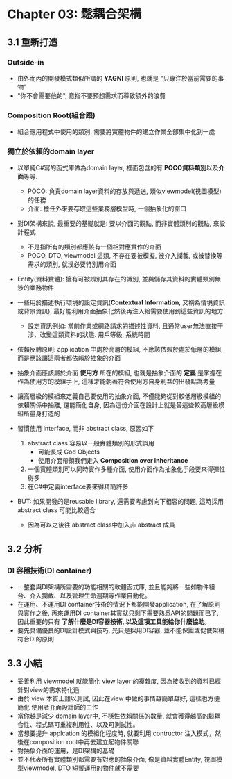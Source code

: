 # Chapter 03: 鬆耦合架構

## 3.1 重新打造

### Outside-in

- 由外而內的開發模式類似所謂的 __YAGNI__ 原則, 也就是 "只專注於當前需要的事物"
- "你不會需要他的", 意指不要預想需求而導致額外的浪費

### Composition Root(組合跟)

- 組合應用程式中使用的類別. 需要將實體物件的建立作業全部集中化到一處

### 獨立於依賴的domain layer

- 以單純C#寫的函式庫做為domain layer, 裡面包含的有 **POCO資料類別**以及**介面**等等.
    - POCO: 負責domain layer資料的存放與遞送, 類似viewmodel(視圖模型)的任務
    - 介面: 擔任外來要存取這些業務層模型時, 一個抽象化的窗口

- 對DI架構來說, 最重要的基礎就是: 要以介面的觀點, 而非實體類別的觀點, 來設計程式
    - 不是指所有的類別都應該有一個相對應實作的介面
    - POCO, DTO, viewmodel 這類, 不存在要被模擬, 被介入攔截, 或被替換等需求的類別, 就沒必要特別用介面

- Entity(資料實體): 擁有可被辨別其存在的識別, 並與儲存其資料的實體類別無涉的業務物件

- 一些用於描述執行環境的設定資訊(__Contextual Information__, 又稱為情境資訊或背景資訊), 最好能利用介面抽象化然後再注入給需要使用到這些資訊的地方.
    - 設定資訊例如: 當前作業或網路請求的描述性資料, 且通常user無法直接干涉、改變這類資料的狀態. 用戶等級, 系統時間

- 依賴反轉原則: application 中處於高層的模組, 不應該依賴於處於低層的模組, 而是應該讓這兩者都依賴於抽象的介面
    
- 抽象介面應該屬於介面 __使用方__ 所在的模組, 也就是抽象介面的 __定義__ 是掌握在作為使用方的模組手上, 這樣才能朝著符合使用方自身利益的出發點為考量

- 讓高層級的模組來定義自己要使用的抽象介面, 不僅能夠從對較低層級模組的依賴關係中抽離, 還能簡化自身, 因為這份介面在設計上就是替這些較高層級模組所量身打造的

- 習慣使用 interface, 而非 abstract class, 原因如下
    1. abstract class 容易以一般實體類別的形式誤用
        - 可能長成 God Objects
        - 使用介面帶領我們走入 __Composition over Inheritance__
    2. 一個實體類別可以同時實作多種介面, 使用介面作為抽象化手段要來得彈性得多
    3. 在C#中定義interface要來得精簡許多
- BUT: 如果開發的是reusable library, 還需要考慮到向下相容的問題, 這時採用 abstract class 可能比較適合
    - 因為可以之後往 abstract class中加入非 abstract 成員

## 3.2 分析

### DI 容器技術(DI container)

- 一整套與DI架構所需要的功能相關的軟體函式庫, 並且能夠將一些如物件組合、介入攔截、以及管理生命週期等作業自動化。
- 在運用、不運用DI container技術的情況下都能開發application, 在了解原則與實作之後, 再來運用DI container其實就只剩下需要熟悉API的問題而已了, 因此重要的只有 __了解什麼是DI容器技術, 以及這項工具能給你什麼協助__。
- 要先具備優良的DI設計模式與技巧, 光只是採用DI容器, 並不能保證或促使架構符合DI的原則

## 3.3 小結

- 妥善利用 viewmodel 就能簡化 view layer 的複雜度, 因為接收到的資料已經針對view的需求特化過
- 由於 view 本質上難以測試, 因此在view 中做的事情越簡單越好, 這樣也方便簡化 使用者介面設計師的工作
- 當你越是減少 domain layer中, 不穩性依賴關係的數量, 就會獲得越高的鬆耦合性、程式碼可重複利用性、以及可測試性。
- 當想要提升 applcation 的模組化程度時, 就要利用 contructor 注入模式，然後在composition root中再去建立起物件關聯
- 對抽象介面的運用，是DI架構的基礎
- 並不代表所有實體類別都需要有對應的抽象介面, 像是資料實體Entity, 視圖模型viewmodel, DTO 短暫運用的物件就不需要
